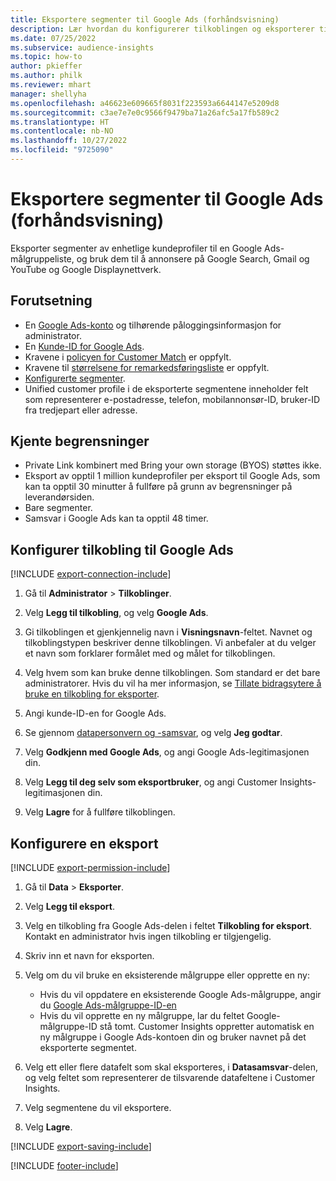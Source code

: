```yaml
---
title: Eksportere segmenter til Google Ads (forhåndsvisning)
description: Lær hvordan du konfigurerer tilkoblingen og eksporterer til Google Ads.
ms.date: 07/25/2022
ms.subservice: audience-insights
ms.topic: how-to
author: pkieffer
ms.author: philk
ms.reviewer: mhart
manager: shellyha
ms.openlocfilehash: a46623e609665f8031f223593a6644147e5209d8
ms.sourcegitcommit: c3ae7e7e0c9566f9479ba71a26afc5a17fb589c2
ms.translationtype: HT
ms.contentlocale: nb-NO
ms.lasthandoff: 10/27/2022
ms.locfileid: "9725090"
---
```

# <a name="export-segments-to-google-ads-preview"></a>Eksportere segmenter til Google Ads (forhåndsvisning)

Eksporter segmenter av enhetlige kundeprofiler til en Google Ads-målgruppeliste, og bruk dem til å annonsere på Google Search, Gmail og YouTube og Google Displaynettverk.

## <a name="prerequisites"></a>Forutsetning

- En [Google Ads-konto](https://ads.google.com/) og tilhørende påloggingsinformasjon for administrator.
- En [Kunde-ID for Google Ads](https://support.google.com/google-ads/answer/1704344).
- Kravene i [policyen for Customer Match](https://support.google.com/adspolicy/answer/6299717) er oppfylt.
- Kravene til [størrelsene for remarkedsføringsliste](https://support.google.com/google-ads/answer/7558048) er oppfylt.
- [Konfigurerte segmenter](segments.md).
- Unified customer profile i de eksporterte segmentene inneholder felt som representerer e-postadresse, telefon, mobilannonsør-ID, bruker-ID fra tredjepart eller adresse.

## <a name="known-limitations"></a>Kjente begrensninger

- Private Link kombinert med Bring your own storage (BYOS) støttes ikke.
- Eksport av opptil 1 million kundeprofiler per eksport til Google Ads, som kan ta opptil 30 minutter å fullføre på grunn av begrensninger på leverandørsiden.
- Bare segmenter.
- Samsvar i Google Ads kan ta opptil 48 timer.

## <a name="set-up-connection-to-google-ads"></a>Konfigurer tilkobling til Google Ads

[!INCLUDE [export-connection-include](includes/export-connection-admn.md)]

1. Gå til **Administrator** > **Tilkoblinger**.

1. Velg **Legg til tilkobling**, og velg **Google Ads**.

1. Gi tilkoblingen et gjenkjennelig navn i **Visningsnavn**-feltet. Navnet og tilkoblingstypen beskriver denne tilkoblingen. Vi anbefaler at du velger et navn som forklarer formålet med og målet for tilkoblingen.

1. Velg hvem som kan bruke denne tilkoblingen. Som standard er det bare administratorer. Hvis du vil ha mer informasjon, se [Tillate bidragsytere å bruke en tilkobling for eksporter](connections.md#allow-contributors-to-use-a-connection-for-exports).

1. Angi kunde-ID-en for Google Ads.

1. Se gjennom [datapersonvern og -samsvar](connections.md#data-privacy-and-compliance), og velg **Jeg godtar**.

1. Velg **Godkjenn med Google Ads**, og angi Google Ads-legitimasjonen din.

1. Velg **Legg til deg selv som eksportbruker**, og angi Customer Insights-legitimasjonen din.

1. Velg **Lagre** for å fullføre tilkoblingen.

## <a name="configure-an-export"></a>Konfigurere en eksport

[!INCLUDE [export-permission-include](includes/export-permission.md)]

1. Gå til **Data** > **Eksporter**.

1. Velg **Legg til eksport**.

1. Velg en tilkobling fra Google Ads-delen i feltet **Tilkobling for eksport**. Kontakt en administrator hvis ingen tilkobling er tilgjengelig.

1. Skriv inn et navn for eksporten.

1. Velg om du vil bruke en eksisterende målgruppe eller opprette en ny:
   - Hvis du vil oppdatere en eksisterende Google Ads-målgruppe, angir du [Google Ads-målgruppe-ID-en](https://support.google.com/google-ads/answer/7558048?hl=en#:~:text=Audience%20lists%20is%20a%20section,Display%20Network%20through%20remarketing%20campaigns)
   - Hvis du vil opprette en ny målgruppe, lar du feltet Google-målgruppe-ID stå tomt. Customer Insights oppretter automatisk en ny målgruppe i Google Ads-kontoen din og bruker navnet på det eksporterte segmentet.

1. Velg ett eller flere datafelt som skal eksporteres, i **Datasamsvar**-delen, og velg feltet som representerer de tilsvarende datafeltene i Customer Insights.

1. Velg segmentene du vil eksportere.

1. Velg **Lagre**.

[!INCLUDE [export-saving-include](includes/export-saving.md)]

[!INCLUDE [footer-include](includes/footer-banner.md)]
